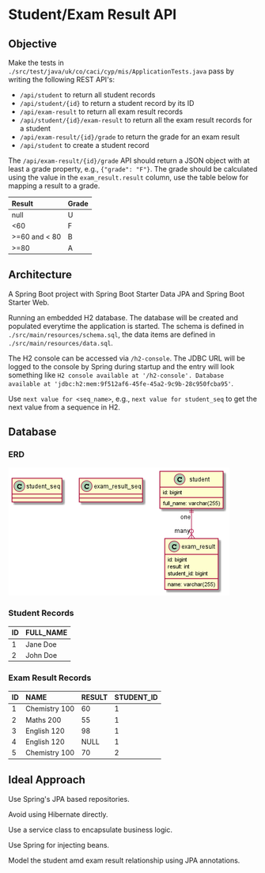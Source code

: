 # Student/Exam Result API

## Objective

Make the tests in `./src/test/java/uk/co/caci/cyp/mis/ApplicationTests.java` pass by writing the following REST API's:

* `/api/student` to return all student records
* `/api/student/{id}` to return a student record by its ID
* `/api/exam-result` to return all exam result records
* `/api/student/{id}/exam-result` to return all the exam result records for a student
* `/api/exam-result/{id}/grade` to return the grade for an exam result
* `/api/student` to create a student record

The `/api/exam-result/{id}/grade` API should return a JSON object with at least a grade property, e.g., `{"grade": "F"}`. The grade
should be calculated using the value in the `exam_result.result` column, use the table below for mapping a result to a grade.

| Result         | Grade |
|:---------------|:------|
| null           | U     |
| <60            | F     |
| \>=60 and < 80 | B     |
| \>=80          | A     |

## Architecture

A Spring Boot project with Spring Boot Starter Data JPA and Spring Boot Starter Web.

Running an embedded H2 database. The database will be created and populated everytime
the application is started. The schema is defined in `./src/main/resources/schema.sql`, the data items are defined in
`./src/main/resources/data.sql`.

The H2 console can be accessed via `/h2-console`. The JDBC URL will be logged to the console
by Spring during startup and the entry will look something like `H2 console available at '/h2-console'. Database available at 'jdbc:h2:mem:9f512af6-45fe-45a2-9c9b-28c950fcba95'`.

Use `next value for <seq_name>`, e.g., `next value for student_seq` to get the next value from a sequence in H2.

## Database

### ERD

![erd](erd.png)

### Student Records

| ID | FULL\_NAME |
| :--- | :--- |
| 1 | Jane Doe |
| 2 | John Doe |

### Exam Result Records

| ID | NAME | RESULT | STUDENT\_ID |
| :--- | :--- | :--- | :--- |
| 1 | Chemistry 100 | 60 | 1 |
| 2 | Maths 200 | 55 | 1 |
| 3 | English 120 | 98 | 1 |
| 4 | English 120 | NULL | 1 |
| 5 | Chemistry 100 | 70 | 2 |

## Ideal Approach

Use Spring's JPA based repositories. 

Avoid using Hibernate directly.

Use a service class to encapsulate business logic.

Use Spring for injecting beans.

Model the student amd exam result relationship using JPA annotations.
